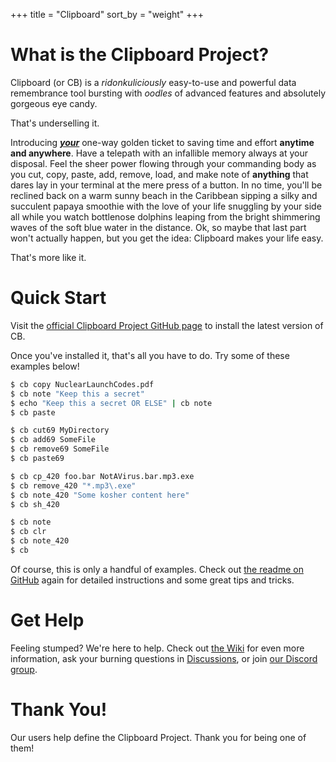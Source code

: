 +++
title = "Clipboard"
sort_by = "weight"
+++

# What is the Clipboard Project?

Clipboard (or CB) is a _ridonkuliciously_ easy-to-use and powerful data remembrance tool bursting with _oodles_ of advanced features and absolutely gorgeous eye candy.

That's underselling it.

Introducing **_<ins>your</ins>_** one-way golden ticket to saving time and effort **anytime and anywhere**. Have a telepath with an infallible memory always at your disposal. Feel the sheer power flowing through your commanding body as you cut, copy, paste, add, remove, load, and make note of **anything** that dares lay in your terminal at the mere press of a button. In no time, you'll be reclined back on a warm sunny beach in the Caribbean sipping a silky and succulent papaya smoothie with the love of your life snuggling by your side all while you watch bottlenose dolphins leaping from the bright shimmering waves of the soft blue water in the distance. Ok, so maybe that last part won't actually happen, but you get the idea: Clipboard makes your life easy.

That's more like it.

# Quick Start

Visit the [official Clipboard Project GitHub page](https://github.com/Slackadays/Clipboard) to install the latest version of CB.

Once you've installed it, that's all you have to do. Try some of these examples below!

```sh
$ cb copy NuclearLaunchCodes.pdf
$ cb note "Keep this a secret"
$ echo "Keep this a secret OR ELSE" | cb note
$ cb paste

$ cb cut69 MyDirectory
$ cb add69 SomeFile
$ cb remove69 SomeFile
$ cb paste69

$ cb cp_420 foo.bar NotAVirus.bar.mp3.exe
$ cb remove_420 "*.mp3\.exe"
$ cb note_420 "Some kosher content here"
$ cb sh_420

$ cb note
$ cb clr
$ cb note_420
$ cb
```

Of course, this is only a handful of examples. Check out [the readme on GitHub](https://github.com/Slackadays/Clipboard) again for detailed instructions and some great tips and tricks.

# Get Help

Feeling stumped? We're here to help. Check out [the Wiki](https://github.com/Slackadays/Clipboard/wiki) for even more information, ask your burning questions in [Discussions](https://github.com/Slackadays/Clipboard/discussions), or join [our Discord group](https://discord.gg/J6asnc3pEG).

# Thank You!

Our users help define the Clipboard Project. Thank you for being one of them!